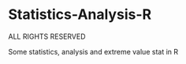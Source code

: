 # Statistics-Analysis-R

ALL RIGHTS RESERVED

Some statistics, analysis and extreme value stat in R
